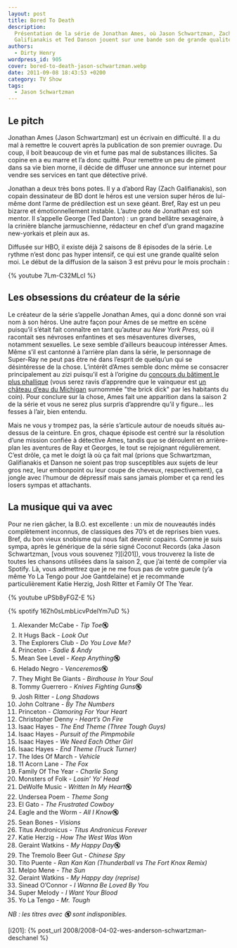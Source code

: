 ```yaml
---
layout: post
title: Bored To Death
description:
  Présentation de la série de Jonathan Ames, où Jason Schwartzman, Zach
  Galifianakis et Ted Danson jouent sur une bande son de grande qualité.
authors:
  - Dirty Henry
wordpress_id: 905
cover: bored-to-death-jason-schwartzman.webp
date: 2011-09-08 18:43:53 +0200
category: TV Show
tags:
  - Jason Schwartzman
---
```


## Le pitch

Jonathan Ames (Jason Schwartzman) est un écrivain en difficulté. Il a du mal à
remettre le couvert après la publication de son premier ouvrage. Du coup, il
boit beaucoup de vin et fume pas mal de substances illicites. Sa copine en a eu
marre et l’a donc quitté. Pour remettre un peu de piment dans sa vie bien morne,
il décide de diffuser une annonce sur internet pour vendre ses services en tant
que détective privé.

Jonathan a deux très bons potes. Il y a d’abord Ray (Zach Galifianakis), son
copain dessinateur de BD dont le héros est une version super héros de lui-même
dont l’arme de prédilection est un sexe géant. Bref, Ray est un peu bizarre et
émotionnellement instable. L’autre pote de Jonathan est son mentor. Il s’appelle
George (Ted Danton) : un grand bellâtre sexagénaire, à la crinière blanche
jarmuschienne, rédacteur en chef d’un grand magazine new-yorkais et plein aux
as.

Diffusée sur HBO, il existe déjà 2 saisons de 8 épisodes de la série. Le rythme
n’est donc pas hyper intensif, ce qui est une grande qualité selon moi. Le début
de la diffusion de la saison 3 est prévu pour le mois prochain :

{% youtube 7Lm-C32MLcI %}

## Les obsessions du créateur de la série

Le créateur de la série s’appelle Jonathan Ames, qui a donc donné son vrai nom à
son héros. Une autre façon pour Ames de se mettre en scène puisqu’il s’était
fait connaître en tant qu’auteur au _New York Press_, où il racontait ses
névroses enfantines et ses mésaventures diverses, notamment sexuelles. Le sexe
semble d’ailleurs beaucoup intéresser Ames. Même s’il est cantonné à l’arrière
plan dans la série, le personnage de Super-Ray ne peut pas être né dans l’esprit
de quelqu’un qui se désintéresse de la chose. L’intérêt d’Ames semble donc même
se consacrer principalement au zizi puisqu’il est à l’origine du [concours du
bâtiment le plus phallique][1] (vous serez ravis d’apprendre que le vainqueur
est [un château d’eau du Michigan][2] surnommée "the brick dick" par les
habitants du coin). Pour conclure sur la chose, Ames fait une apparition dans la
saison 2 de la série et vous ne serez plus surpris d’apprendre qu’il y figure…
les fesses à l’air, bien entendu.

Mais ne vous y trompez pas, la série s’articule autour de noeuds situés
au-dessus de la ceinture. En gros, chaque épisode est centré sur la résolution
d’une mission confiée à détective Ames, tandis que se déroulent en arrière-plan
les aventures de Ray et Georges, le tout se rejoignant régulièrement. C’est
drôle, ça met le doigt là où ça fait mal (prions que Schwartzman, Galifianakis
et Danson ne soient pas trop susceptibles aux sujets de leur gros nez, leur
embonpoint ou leur coupe de cheveux, respectivement), ça jongle avec l’humour de
dépressif mais sans jamais plomber et ça rend les losers sympas et attachants.

## La musique qui va avec

Pour ne rien gâcher, la B.O. est excellente : un mix de nouveautés indés
complètement inconnus, de classiques des 70’s et de reprises bien vues. Bref, du
bon vieux snobisme qui nous fait devenir copains. Comme je suis sympa, après le
générique de la série signé Coconut Records (aka Jason Schwartzman, [vous vous
souvenez ?][i201]), vous trouverez la liste de toutes les chansons utilisées
dans la saison 2, que j’ai tenté de compiler via Spotify. Là, vous admettrez que
je ne me fous pas de votre gueule (y’a même Yo La Tengo pour Joe Gantdelaine) et
je recommande particulièrement Katie Herzig, Josh Ritter et Family Of The Year.

{% youtube uPSb8yFGZ-E %}

{% spotify 16Zh0sLmbLicvPdelYm7uD %}

1. Alexander McCabe - *Tip Toe*🔇
1. It Hugs Back - _Look Out_
1. The Explorers Club - _Do You Love Me?_
1. Princeton - _Sadie & Andy_
1. Mean See Level - *Keep Anything*🔇
1. Helado Negro - *Venceremos*🔇
1. They Might Be Giants - _Birdhouse In Your Soul_
1. Tommy Guerrero - *Knives Fighting Guns*🔇
1. Josh Ritter - _Long Shadows_
1. John Coltrane - _By The Numbers_
1. Princeton - _Clamoring For Your Heart_
1. Christopher Denny - _Heart’s On Fire_
1. Isaac Hayes - _The End Theme (Three Tough Guys)_
1. Isaac Hayes - _Pursuit of the Pimpmobile_
1. Isaac Hayes - _We Need Each Other Girl_
1. Isaac Hayes - _End Theme (Truck Turner)_
1. The Ides Of March - _Vehicle_
1. 11 Acorn Lane - _The Fox_
1. Family Of The Year - _Charlie Song_
1. Monsters of Folk - _Losin’ Yo’ Head_
1. DeWolfe Music - *Written In My Heart*🔇
1. Undersea Poem - _Theme Song_
1. El Gato - _The Frustrated Cowboy_
1. Eagle and the Worm - *All I Know*🔇
1. Sean Bones - _Visions_
1. Titus Andronicus - _Titus Andronicus Forever_
1. Katie Herzig - _How The West Was Won_
1. Geraint Watkins - *My Happy Day*🔇
1. The Tremolo Beer Gut - _Chinese Spy_
1. Tito Puente - _Ran Kan Kan (Thunderball vs The Fort Knox Remix)_
1. Melpo Mene - _The Sun_
1. Geraint Watkins - _My Happy day (reprise)_
1. Sinead O’Connor - _I Wanna Be Loved By You_
1. Super Melody - _I Want Your Blood_
1. Yo La Tengo - _Mr. Tough_

_NB : les titres avec 🔇 sont indisponibles._

[i201]: {% post_url 2008/2008-04-02-wes-anderson-schwartzman-deschanel %}

[1]: https://en.wikipedia.org/wiki/Phallic_architecture#Ypsilanti_Water_Tower
[2]: https://en.wikipedia.org/wiki/Ypsilanti_Water_Tower
